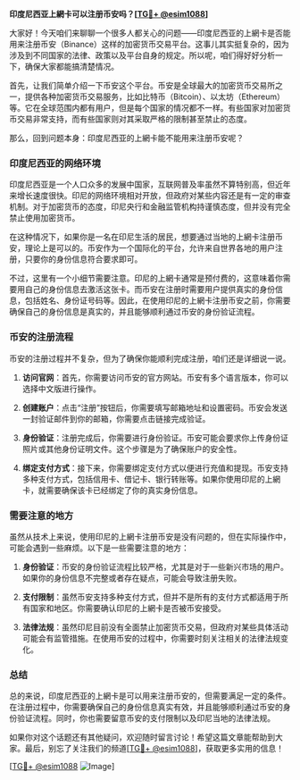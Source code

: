 **印度尼西亚上網卡可以注册币安吗？[[TG💪+ @esim1088](https://t.me/s/esim1088)]**

大家好！今天咱们来聊聊一个很多人都关心的问题——印度尼西亚的上網卡是否能用来注册币安（Binance）这样的加密货币交易平台。这事儿其实挺复杂的，因为涉及到不同国家的法律、政策以及平台自身的规定。所以呢，咱们得好好分析一下，确保大家都能搞清楚情况。

首先，让我们简单介绍一下币安这个平台。币安是全球最大的加密货币交易所之一，提供各种加密货币交易服务，比如比特币（Bitcoin）、以太坊（Ethereum）等。它在全球范围内都有用户，但是每个国家的情况都不一样。有些国家对加密货币交易非常支持，而有些国家则对其采取严格的限制甚至禁止的态度。

那么，回到问题本身：印度尼西亚的上網卡能不能用来注册币安呢？

### 印度尼西亚的网络环境

印度尼西亚是一个人口众多的发展中国家，互联网普及率虽然不算特别高，但近年来增长速度很快。印尼的网络环境相对开放，但政府对某些内容还是有一定的审查机制。对于加密货币的态度，印尼央行和金融监管机构持谨慎态度，但并没有完全禁止使用加密货币。

在这种情况下，如果你是一名在印尼生活的居民，想要通过当地的上網卡注册币安，理论上是可以的。币安作为一个国际化的平台，允许来自世界各地的用户注册，只要你的身份信息符合要求即可。

不过，这里有一个小细节需要注意。印尼的上網卡通常是预付费的，这意味着你需要用自己的身份信息去激活这张卡。而币安在注册时需要用户提供真实的身份信息，包括姓名、身份证号码等。因此，在使用印尼的上網卡注册币安之前，你需要确保自己的身份信息是真实的，并且能够顺利通过币安的身份验证流程。

### 币安的注册流程

币安的注册过程并不复杂，但为了确保你能顺利完成注册，咱们还是详细说一说。

1. **访问官网**：首先，你需要访问币安的官方网站。币安有多个语言版本，你可以选择中文版进行操作。
   
2. **创建账户**：点击“注册”按钮后，你需要填写邮箱地址和设置密码。币安会发送一封验证邮件到你的邮箱，你需要点击链接完成验证。

3. **身份验证**：注册完成后，你需要进行身份验证。币安可能会要求你上传身份证照片或其他身份证明文件。这个步骤是为了确保账户的安全性。

4. **绑定支付方式**：接下来，你需要绑定支付方式以便进行充值和提现。币安支持多种支付方式，包括信用卡、借记卡、银行转账等。如果你使用印尼的上網卡，就需要确保该卡已经绑定了你的真实身份信息。

### 需要注意的地方

虽然从技术上来说，使用印尼的上網卡注册币安是没有问题的，但在实际操作中，可能会遇到一些麻烦。以下是一些需要注意的地方：

1. **身份验证**：币安的身份验证流程比较严格，尤其是对于一些新兴市场的用户。如果你的身份信息不完整或者存在疑点，可能会导致注册失败。

2. **支付限制**：虽然币安支持多种支付方式，但并不是所有的支付方式都适用于所有国家和地区。你需要确认印尼的上網卡是否被币安接受。

3. **法律法规**：虽然印尼目前没有全面禁止加密货币交易，但政府对某些具体活动可能会有监管措施。在使用币安的过程中，你需要时刻关注相关的法律法规变化。

### 总结

总的来说，印度尼西亚的上網卡是可以用来注册币安的，但需要满足一定的条件。在注册过程中，你需要确保自己的身份信息真实有效，并且能够顺利通过币安的身份验证流程。同时，你也需要留意币安的支付限制以及印尼当地的法律法规。

如果你对这个话题还有其他疑问，欢迎随时留言讨论！希望这篇文章能帮助到大家。最后，别忘了关注我们的频道[[TG💪+ @esim1088](https://t.me/s/esim1088)]，获取更多实用的信息！

[[TG💪+ @esim1088](https://t.me/s/esim1088) ![Image](https://i.postimg.cc/4NQfJmqS/Snipaste-2025-05-13-00-14-12.png)]